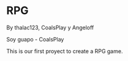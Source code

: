 RPG
===
By thalac123, CoalsPlay y Angeloff

Soy guapo - CoalsPlay

This is our first proyect to create a RPG game.
